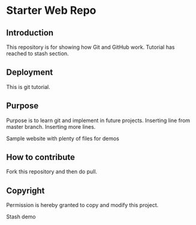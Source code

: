 # Starter Web Repo

## Introduction

This repository is for showing how Git and GitHub work. Tutorial has reached to stash section.

## Deployment

This is git tutorial.

## Purpose

Purpose is to learn git and implement in future projects. Inserting line from master branch. Inserting more lines.

Sample website with plenty of files for demos

## How to contribute
Fork this repository and then do pull.

## Copyright

Permission is hereby granted to copy and modify this project.

Stash demo
